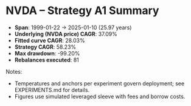 # NVDA – Strategy A1 Summary

- **Span**: 1999-01-22 → 2025-01-10 (25.97 years)
- **Underlying (NVDA price) CAGR**: 37.09%
- **Fitted curve CAGR**: 28.03%
- **Strategy CAGR**: 58.23%
- **Max drawdown**: -99.20%
- **Rebalances executed**: 81

Notes:

- Temperatures and anchors per experiment govern deployment; see EXPERIMENTS.md for details.
- Figures use simulated leveraged sleeve with fees and borrow costs.
